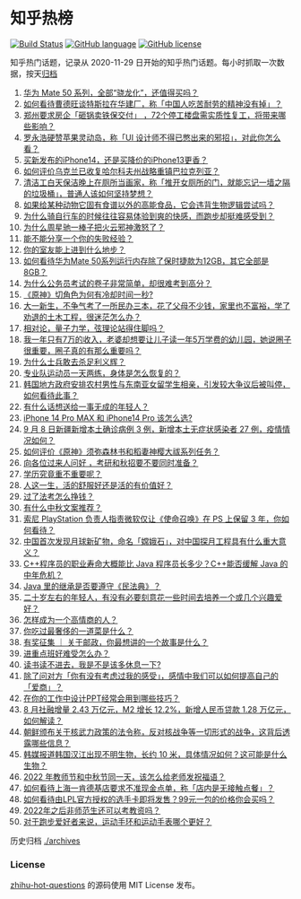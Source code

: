 # 知乎热榜
[![Build Status](https://github.com/ToWeLong/zhihu-hot-questions/workflows/CI/badge.svg)](https://github.com/ToWeLong/zhihu-hot-questions/actions)
[![GitHub language](https://img.shields.io/badge/language-golang-orange.svg)](https://golang.org/)
[![GitHub license](https://img.shields.io/github/license/ToWeLong/zhihu-hot-questions)](https://github.com/ToWeLong/zhihu-hot-questions/blob/main/LICENSE)

知乎热门话题，记录从 2020-11-29 日开始的知乎热门话题。每小时抓取一次数据，按天[归档](./archives)

<!-- BEGIN -->

1. [华为 Mate 50 系列，全部“骁龙化”，还值得买吗？](https://www.zhihu.com/question/551901356)
1. [如何看待曹德旺谈特斯拉在华建厂，称「中国人吃苦耐劳的精神没有掉」？](https://www.zhihu.com/question/552430765)
1. [郑州要求房企「砸锅卖铁保交付」 ，72个停工楼盘需实质性复工，将带来哪些影响？](https://www.zhihu.com/question/552473431)
1. [罗永浩硬赞苹果灵动岛，称「UI 设计师不得已憋出来的邪招」，对此你怎么看？](https://www.zhihu.com/question/552440987)
1. [买新发布的iPhone14，还是买降价的iPhone13更香？](https://www.zhihu.com/question/552299984)
1. [如何评价乌克兰已收复哈尔科夫州战略重镇巴拉克列亚？](https://www.zhihu.com/question/552502050)
1. [清洁工白天保洁晚上在厕所当画家，称「推开女厕所的门，就能忘记一墙之隔的垃圾桶」，普通人该如何坚持梦想？](https://www.zhihu.com/question/552319364)
1. [如果给某种动物它固有食谱以外的高能食品，它会违背生物逻辑尝试吗？](https://www.zhihu.com/question/552103783)
1. [为什么骑自行车的时候往往容易体验到爽的快感，而跑步却挺难感受到？](https://www.zhihu.com/question/552331267)
1. [为什么周星驰一棒子把火云邪神激怒了？](https://www.zhihu.com/question/547904972)
1. [能不能分享一个你的失败经验？](https://www.zhihu.com/question/56101076)
1. [你的室友能上进到什么地步？](https://www.zhihu.com/question/279532105)
1. [如何看待华为Mate 50系列运行内存除了保时捷款为12GB，其它全部是8GB？](https://www.zhihu.com/question/552102588)
1. [为什么公务员考试的卷子非常简单，却很难考到高分？](https://www.zhihu.com/question/264878796)
1. [《原神》切角色为何有冷却时间一秒?](https://www.zhihu.com/question/527244708)
1. [大一新生，不争气考了一所民办三本，花了父母不少钱，家里也不富裕，学了劝退的土木工程，很迷茫怎么办？](https://www.zhihu.com/question/552561946)
1. [相对论，量子力学，弦理论站得住脚吗？](https://www.zhihu.com/question/37022885)
1. [我一年只有7万的收入，老婆却想要让儿子读一年5万学费的幼儿园，她说圈子很重要，圈子真的有那么重要吗？](https://www.zhihu.com/question/394245131)
1. [为什么士兵敢去杀足利义辉？](https://www.zhihu.com/question/531294165)
1. [专业队运动员一天两练，身体是怎么恢复的？](https://www.zhihu.com/question/517134019)
1. [韩国地方政府安排农村男性与东南亚女留学生相亲，引发较大争议后被叫停，如何看待此事？](https://www.zhihu.com/question/552490719)
1. [有什么话想送给一事无成的年轻人？](https://www.zhihu.com/question/311752133)
1. [iPhone 14 Pro MAX 和 iPhone14 Pro 该怎么选?](https://www.zhihu.com/question/545925295)
1. [9 月 8 日新疆新增本土确诊病例 3 例，新增本土无症状感染者 27 例，疫情情况如何？](https://www.zhihu.com/question/552527745)
1. [如何评价《原神》须弥森林书和稻妻神樱大祓系列任务？](https://www.zhihu.com/question/550158172)
1. [向各位过来人问好 ，考研和秋招要不要同时准备？](https://www.zhihu.com/question/491282611)
1. [学历究竟重不重要呢？](https://www.zhihu.com/question/531412830)
1. [人这一生，活的舒服好还是活的有价值好？](https://www.zhihu.com/question/552355230)
1. [过了法考怎么挣钱？](https://www.zhihu.com/question/542426114)
1. [有什么中秋文案推荐？](https://www.zhihu.com/question/487903468)
1. [索尼 PlayStation 负责人指责微软仅让《使命召唤》在 PS 上保留 3 年，你如何看待？](https://www.zhihu.com/question/552401510)
1. [中国首次发现月球新矿物，命名「嫦娥石」，对中国探月工程具有什么重大意义？](https://www.zhihu.com/question/552540465)
1. [C++程序员的职业寿命大概能比 Java 程序员长多少？C++能否缓解 Java 的中年危机？](https://www.zhihu.com/question/552106089)
1. [Java 里的继承是否要遵守《民法典》？](https://www.zhihu.com/question/552026110)
1. [二十岁左右的年轻人，有没有必要刻意花一些时间去培养一个或几个兴趣爱好？](https://www.zhihu.com/question/317207048)
1. [怎样成为一个高情商的人？](https://www.zhihu.com/question/27493229)
1. [你吃过最奢侈的一道菜是什么？](https://www.zhihu.com/question/284676187)
1. [有奖征集 ｜ 关于邮政，你最想讲的一个故事是什么？](https://www.zhihu.com/question/549666664)
1. [进重点班好难受怎么办？](https://www.zhihu.com/question/552474404)
1. [读书读不进去，我是不是该多休息一下?](https://www.zhihu.com/question/552530370)
1. [除了问对方「你有没有考虑过我的感受」，感情中我们可以如何提高自己的「爱商」？](https://www.zhihu.com/question/552474269)
1. [在你的工作中设计PPT经常会用到哪些技巧？](https://www.zhihu.com/question/20441865)
1. [8 月社融增量 2.43 万亿元，M2 增长 12.2%，新增人民币贷款 1.28 万亿元，如何解读？](https://www.zhihu.com/question/552619044)
1. [朝鲜颁布关于核武力政策的法令称，反对核战争等一切形式的战争，这背后透露哪些信息？](https://www.zhihu.com/question/552627291)
1. [韩媒报道韩国汉江出现不明生物，长约 10 米，具体情况如何？这可能是什么生物？](https://www.zhihu.com/question/552630086)
1. [2022 年教师节和中秋节同一天，该怎么给老师发祝福语？](https://www.zhihu.com/question/551882860)
1. [如何看待上海一肯德基店要求不准现金点单，称「店内是无接触点餐」？](https://www.zhihu.com/question/552640050)
1. [如何看待由LPL官方授权的选手卡即将发售？99元一包的价格你会买吗？](https://www.zhihu.com/question/552409219)
1. [2022年之后非师范生还可以考教资吗？](https://www.zhihu.com/question/496089079)
1. [对于跑步爱好者来说，运动手环和运动手表哪个更好？](https://www.zhihu.com/question/549678912)

<!-- END -->

历史归档 [./archives](./archives)


### License
[zhihu-hot-questions](https://github.com/towelong/zhihu-hot-questions) 的源码使用 MIT License 发布。